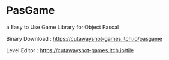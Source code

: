 # PasGame
a Easy to Use Game Library for Object Pascal

Binary Download : https://cutawayshot-games.itch.io/pasgame

Level Editor : https://cutawayshot-games.itch.io/tile

